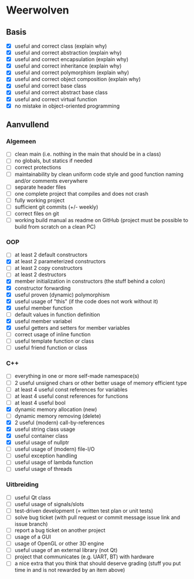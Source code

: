# Weerwolven
## Basis
- [X] useful and correct class (explain why)
- [X] useful and correct abstraction (explain why)
- [X] useful and correct encapsulation (explain why)
- [X] useful and correct inheritance (explain why)
- [X] useful and correct polymorphism (explain why)
- [X] useful and correct object composition (explain why)
- [X] useful and correct base class
- [X] useful and correct abstract base class
- [X] useful and correct virtual function
- [X] no mistake in object-oriented programming

## Aanvullend
### Algemeen
- [ ] clean main (i.e. nothing in the main that should be in a class)
- [ ] no globals, but statics if needed
- [ ] correct protections
- [ ] maintainability by clean uniform code style and good function naming and/or comments everywhere
- [ ] separate header files
- [ ] one complete project that compiles and does not crash
- [ ] fully working project
- [ ] sufficient git commits (+/- weekly)
- [ ] correct files on git
- [ ] working build manual as readme on GitHub (project must be possible to build from scratch on a clean PC)
### OOP
- [ ] at least 2 default constructors
- [X] at least 2 parameterized constructors
- [ ] at least 2 copy constructors
- [ ] at least 2 destructors
- [X] member initialization in constructors (the stuff behind a colon)
- [X] constructor forwarding
- [X] useful proven (dynamic) polymorphism
- [X] useful usage of "this" (if the code does not work without it)
- [X] useful member function
- [ ] default values in function definition
- [X] useful member variabel
- [X] useful getters and setters for member variables
- [ ] correct usage of inline function
- [ ] useful template function or class
- [ ] useful friend function or class
### C++
- [ ] everything in one or more self-made namespace(s)
- [ ] 2 useful unsigned chars or other better usage of memory efficient type
- [ ] at least 4 useful const references for variables
- [ ] at least 4 useful const references for functions
- [ ] at least 4 useful bool
- [X] dynamic memory allocation (new)
- [ ] dynamic memory removing (delete)
- [X] 2 useful (modern) call-by-references
- [X] useful string class usage
- [X] useful container class
- [X] useful usage of nullptr
- [ ] useful usage of (modern) file-I/O
- [ ] useful exception handling
- [ ] useful usage of lambda function
- [ ] useful usage of threads
### Uitbreiding
- [ ] useful Qt class
- [ ] useful usage of signals/slots
- [ ] test-driven development (= written test plan or unit tests)
- [ ] solve bug ticket (with pull request or commit message issue link and issue branch)
- [ ] report a bug ticket on another project
- [ ] usage of a GUI
- [ ] usage of OpenGL or other 3D engine
- [ ] useful usage of an external library (not Qt)
- [ ] project that communicates (e.g. UART, BT) with hardware
- [ ] a nice extra that you think that should deserve grading (stuff you put time in and is not rewarded by an item above)
